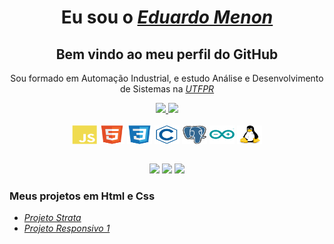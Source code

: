 <div>
  <h1 align="center">Eu sou o <a href="https://www.linkedin.com/in/eduardo-menon-69a137188/"><i>Eduardo Menon</i></a> </h1>
  <h2 align="center">Bem vindo ao meu perfil do GitHub </h2>
  <p align="center">Sou formado em Automação Industrial, e estudo Análise e Desenvolvimento de Sistemas na <a href="http://www.utfpr.edu.br"><i>UTFPR</i></a> </p>
</div>


<div align="center">
  <a href="https://github.com/menon23">
    <img height="150em" src="https://github-readme-stats.vercel.app/api?username=menon23&count_private=true&include_all_commits=true&show_icons=true&theme=dracula&hide_border=false&show_owner=true"/>
    <img height="150em" src="https://github-readme-stats.vercel.app/api/top-langs/?username=menon23&theme=dracula&hide_border=false&&layout=compact"/>
  </a>
</div>

<div align="center" valign="top"><br>
  
  <img align="center" alt="Js" height="30" width="40" src="https://raw.githubusercontent.com/devicons/devicon/master/icons/javascript/javascript-plain.svg">
  <img align="center" alt="HTML" height="30" width="40" src="https://raw.githubusercontent.com/devicons/devicon/master/icons/html5/html5-original.svg">
  <img align="center" alt="CSS" height="30" width="40" src="https://raw.githubusercontent.com/devicons/devicon/master/icons/css3/css3-original.svg">
  <img align="center" alt="C" height="30" width="40" src="https://github.com/devicons/devicon/blob/master/icons/c/c-line.svg">
  <img align="center" alt="PostgrSQL" height="30" width="40" src="https://github.com/devicons/devicon/blob/master/icons/postgresql/postgresql-original.svg">
  <img align="center" alt="Arduino" height="30" width="40" src="https://github.com/devicons/devicon/blob/master/icons/arduino/arduino-original.svg">
  <img align="center" alt="linux" color = "white" height="30" width="40" src="https://raw.githubusercontent.com/devicons/devicon/master/icons/linux/linux-original.svg">
</div><br>

<div align="center">
  
  <a href="https://www.instagram.com/eduardomenon/" target="_blank"><img src="https://img.shields.io/badge/-Instagram-%23E4405F?style=for-the-badge&logo=instagram&logoColor=white" target="_blank"></a>
  <a href="https://www.linkedin.com/in/eduardo-menon-69a137188/" target="_blank"><img src="https://img.shields.io/badge/-LinkedIn-%230077B5?style=for-the-badge&logo=linkedin&logoColor=white" target="_blank"></a> 
  <a href="mailto:eduardomenon23@gmail.com"><img src="https://img.shields.io/badge/-Gmail-%23333?style=for-the-badge&logo=gmail&logoColor=white" target="_blank"></a>
</div>
<h3>Meus projetos em Html e Css</h3>
<ul>
  <li>
    <a href="https://menon23.github.io/Projeto-Strata/"><i>Projeto Strata</i></a>
  </li>
  <li>
    <a href="https://menon23.github.io/Projeto_responsivo/"><i>Projeto Responsivo 1</i></a>    
  </li>
</ul>
